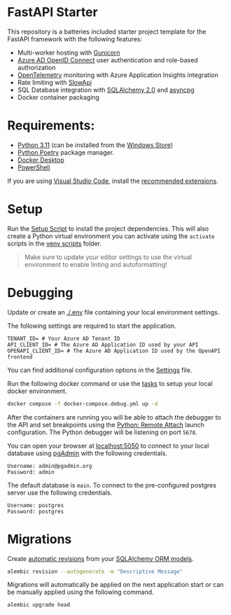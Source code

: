 # FastAPI Starter

This repository is a batteries included starter project template for the FastAPI framework with the following features:

- Multi-worker hosting with [Gunicorn](https://docs.gunicorn.org)
- [Azure AD OpenID Connect](https://learn.microsoft.com/azure/active-directory/fundamentals/auth-oidc) user authentication and role-based authorization
- [OpenTelemetry](https://opentelemetry.io/) monitoring with Azure Application Insights integration
- Rate limiting with [SlowApi](https://slowapi.readthedocs.io/en/latest/)
- SQL Database integration with [SQLAlchemy 2.0](https://www.sqlalchemy.org/) and [asyncpg](https://github.com/MagicStack/asyncpg)
- Docker container packaging

# Requirements:

- [Python 3.11](https://www.python.org/) (can be installed from the [Windows Store](https://apps.microsoft.com/store/detail/python-311/9NRWMJP3717K))
- [Python Poetry](https://python-poetry.org/docs/) package manager.
- [Docker Desktop](https://www.docker.com/products/docker-desktop/)
- [PowerShell](https://github.com/PowerShell/PowerShell/)

If you are using [Visual Studio Code](https://code.visualstudio.com/), install the [recommended extensions](./.vscode/extensions.json).

# Setup

Run the [Setup Script](./scripts/Setup-Dependencies.ps1) to install the project dependencies.
This will also create a Python virtual environment you can activate using the `activate` scripts in the [venv scripts](./.venv/scripts/) folder.

> Make sure to update your editor settings to use the virtual environment to enable linting and autoformatting!

# Debugging

Update or create an [./.env](.env) file containing your local environment settings.

The following settings are required to start the application.
```env
TENANT_ID= # Your Azure AD Tenant ID
API_CLIENT_ID= # The Azure AD Application ID used by your API
OPENAPI_CLIENT_ID= # The Azure AD Application ID used by the OpenAPI frontend 
```

You can find additional configuration options in the [Settings](./app/settings.py) file.

Run the following docker command or use the [tasks](./.vscode/tasks.json) to setup your local docker environment.
```bash
docker compose -f docker-compose.debug.yml up -d
```

After the containers are running you will be able to attach the debugger to the API and set breakpoints using the [Python: Remote Attach](./.vscode/launch.json) launch configuration. The Python debugger will be listening on port `5678`.

You can open your browser at [localhost:5050](http://localhost:5050) to connect to your local database using [pgAdmin](https://www.pgadmin.org/) with the following credentials.

```
Username: admin@pgadmin.org
Password: admin
```

The default database is `main`. To connect to the pre-configured postgres server use the following credentials.

```
Username: postgres
Password: postgres
```

# Migrations

Create [automatic revisions](https://alembic.sqlalchemy.org/en/latest/autogenerate.html) from your [SQLAlchemy ORM models](https://docs.sqlalchemy.org/en/20/orm/quickstart.html#declare-models).

```bash
alembic revision --autogenerate -m "Descriptive Message"
```

Migrations will automatically be applied on the next application start or can be manually applied using the following command.

```bash
alembic upgrade head
```
